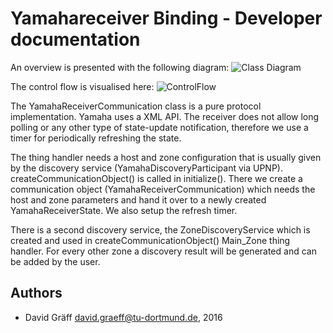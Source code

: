 # Yamahareceiver Binding - Developer documentation
An overview is presented with the following diagram:
![Class Diagram](doc/classes.png "Class Diagram")

The control flow is visualised here:
![ControlFlow](doc/ControlFlow.png "ControlFlow")

The YamahaReceiverCommunication class is a pure protocol implementation.
Yamaha uses a XML API. The receiver does not allow long polling or any
other type of state-update notification, therefore we use a timer for
periodically refreshing the state.

The thing handler needs a host and zone configuration that is usually
given by the discovery service (YamahaDiscoveryParticipant via UPNP).
createCommunicationObject() is called in initialize(). There we create
a communication object (YamahaReceiverCommunication) which needs the host
and zone parameters and hand it over to a newly created YamahaReceiverState.
We also setup the refresh timer.

There is a second discovery service, the ZoneDiscoveryService which is created
and used in createCommunicationObject() Main_Zone thing handler.
For every other zone a discovery result will be generated and can be added by the user.

## Authors
 * David Gräff <david.graeff@tu-dortmund.de>, 2016